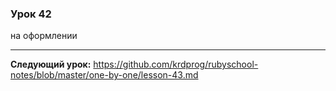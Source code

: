 ### Урок 42

на оформлении

---
**Следующий урок:**  https://github.com/krdprog/rubyschool-notes/blob/master/one-by-one/lesson-43.md